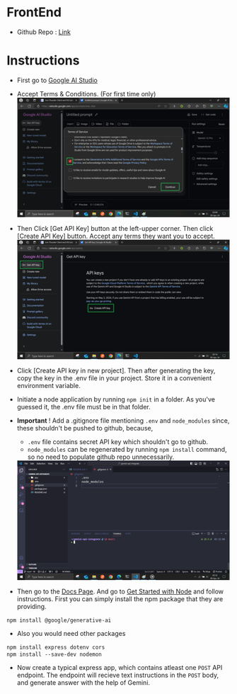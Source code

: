 # FrontEnd

- Github Repo : [Link](https://github.com/foy4748/-gemini-api-integrate-frontend)

# Instructions

- First go to [Google AI Studio](https://aistudio.google.com/)
- Accept Terms \& Conditions. (For first time only)
  <img src="./doc/images/00_Accept_terms_and_conditions.png" alt="Accept Terms and conditions"/>
- Then Click [Get API Key] button at the left-upper corner. Then click [Create API Key] button. Accept any terms they want you to accept.
  <img src="./doc/images/01_Get_API_Key_Create_API_Key.png" alt="Get and Create API key"/>

- Click [Create API key in new project]. Then after generating the key, copy the key in the .env file in your project. Store it in a convenient environment variable.

- Initiate a node application by running `npm init` in a folder. As you've guessed it, the .env file must be in that folder.

- **Important** ! Add a .gitignore file mentioning `.env` and `node_modules` since, these shouldn't be pushed to github, because,

  - `.env` file contains secret API key which shouldn't go to github.
  - `node_modules` can be regenerated by running `npm install` command, so no need to populate github repo unnecessarily.

  <img src="./doc/images/03_Add_gitignore.png" alt="Add .gitignore file"/>

- Then go to the [Docs Page](https://ai.google.dev/docs). And go to [Get Started with Node](https://ai.google.dev/tutorials/get_started_node#add-sdk) and follow instructions. First you can simply install the npm package that they are providing.

```console
npm install @google/generative-ai
```

- Also you would need other packages

```console
npm install express dotenv cors
npm install --save-dev nodemon
```

- Now create a typical express app, which contains atleast one `POST` API endpoint. The endpoint will recieve text instructions in the `POST` body, and generate answer with the help of Gemini.
